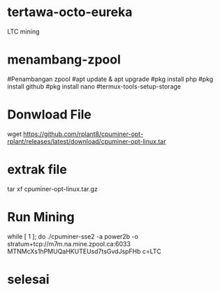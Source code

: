 # tertawa-octo-eureka
LTC mining 
# menambang-zpool
#Penambangan zpool
#apt update & apt upgrade
#pkg install php
#pkg install github
#pkg install nano
#termux-tools-setup-storage

# Donwload File
wget https://github.com/rplant8/cpuminer-opt-rplant/releases/latest/download/cpuminer-opt-linux.tar

# extrak file
tar xf cpuminer-opt-linux.tar.gz

# Run Mining
while [ 1 ]; do
./cpuminer-sse2 -a power2b -o stratum+tcp://m7m.na.mine.zpool.ca:6033
MTNMcXs1hPMUQaHKUTEUsd7tsGvdJspFHb c=LTC


# selesai
